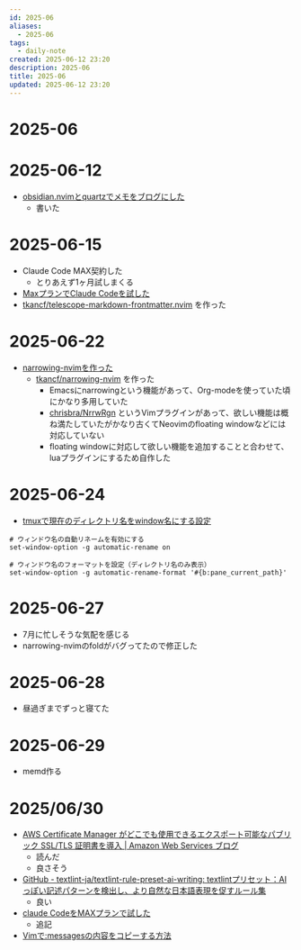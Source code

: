```yaml
---
id: 2025-06
aliases:
  - 2025-06
tags:
  - daily-note
created: 2025-06-12 23:20
description: 2025-06
title: 2025-06
updated: 2025-06-12 23:20
---
```


# 2025-06

# 2025-06-12

- [obsidian.nvimとquartzでメモをブログにした](blog/20250409232616.md)
    - 書いた

# 2025-06-15

- Claude Code MAX契約した
    - とりあえず1ヶ月試しまくる
- [MaxプランでClaude Codeを試した](blog/20250615081321.md)
- [tkancf/telescope-markdown-frontmatter.nvim](https://github.com/tkancf/telescope-markdown-frontmatter.nvim) を作った

# 2025-06-22

- [narrowing-nvimを作った](blog/20250622231129.md)
    - [tkancf/narrowing-nvim](https://github.com/tkancf/narrowing-nvim) を作った
        - Emacsにnarrowingという機能があって、Org-modeを使っていた頃にかなり多用していた
        - [chrisbra/NrrwRgn](https://github.com/chrisbra/NrrwRgn) というVimプラグインがあって、欲しい機能は概ね満たしていたがかなり古くてNeovimのfloating windowなどには対応していない
        - floating windowに対応して欲しい機能を追加することと合わせて、luaプラグインにするため自作した

# 2025-06-24

- [tmuxで現在のディレクトリ名をwindow名にする設定](blog/20250628160620.md)

```
# ウィンドウ名の自動リネームを有効にする
set-window-option -g automatic-rename on

# ウィンドウ名のフォーマットを設定（ディレクトリ名のみ表示）
set-window-option -g automatic-rename-format '#{b:pane_current_path}'
```

# 2025-06-27

- 7月に忙しそうな気配を感じる
- narrowing-nvimのfoldがバグってたので修正した

# 2025-06-28

- 昼過ぎまでずっと寝てた

# 2025-06-29

- memd作る

# 2025/06/30

- [AWS Certificate Manager がどこでも使用できるエクスポート可能なパブリック SSL/TLS 証明書を導入 | Amazon Web Services ブログ](https://aws.amazon.com/jp/blogs/news/aws-certificate-manager-introduces-exportable-public-ssl-tls-certificates-to-use-anywhere/)
    - 読んだ
    - 良さそう
- [GitHub - textlint-ja/textlint-rule-preset-ai-writing: textlintプリセット：AIっぽい記述パターンを検出し、より自然な日本語表現を促すルール集](https://github.com/textlint-ja/textlint-rule-preset-ai-writing)
    - 良い
- [claude CodeをMAXプランで試した](blog/20250615081321.md)
    - 追記
- [Vimで:messagesの内容をコピーする方法](blog/20250630224354.md)

